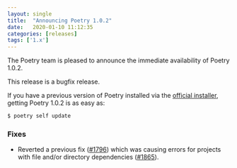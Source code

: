 ```yaml
---
layout: single
title:  "Announcing Poetry 1.0.2"
date:   2020-01-10 11:12:35
categories: [releases]
tags: ['1.x']
---
```


The Poetry team is pleased to announce the immediate availability of Poetry 1.0.2.

<!--more-->

This release is a bugfix release.

If you have a previous version of Poetry installed via the [official installer](/docs/#installation),
getting Poetry 1.0.2 is as easy as:

```bash
$ poetry self update
```

### Fixes

- Reverted a previous fix ([#1796](https://github.com/python-poetry/poetry/pull/1796)) which was causing errors for projects with file and/or directory dependencies ([#1865](https://github.com/python-poetry/poetry/pull/1865)).
